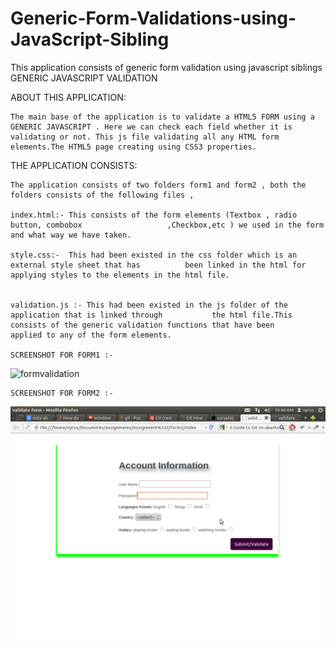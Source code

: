 Generic-Form-Validations-using-JavaScript-Sibling
=================================================

This application consists of generic form validation using javascript siblings
GENERIC JAVASCRIPT VALIDATION


  

ABOUT THIS APPLICATION:


	The main base of the application is to validate a HTML5 FORM using a GENERIC JAVASCRIPT . Here we can check each field whether it is validating or not. This js file validating all any HTML form elements.The HTML5 page creating using CSS3 properties.




THE APPLICATION CONSISTS:

	The application consists of two folders form1 and form2 , both the folders consists of the following files ,	

	index.html:- This consists of the form elements (Textbox , radio button, combobox			        ,Checkbox,etc ) we used in the form and what way we have taken. 

	style.css:-  This had been existed in the css folder which is an external style sheet that has 			been linked in the html for applying styles to the elements in the html file.

	
	validation.js :- This had been existed in the js folder of the application that is linked through 			the html file.This consists of the generic validation functions that have been 			applied to any of the form elements.
	
	SCREENSHOT FOR FORM1 :-

<img style="max-width:100%;" src="https://raw.github.com/dhanababu-nyros/Generic-Form-Validations-using-JavaScript-Sibling/5248970b11938c4e4a3d0832596e58c81096c29d/Screenshot%20form1.png" alt="formvalidation" title="formvalidation">

	SCREENSHOT FOR FORM2 :-

<img style="max-width:100%;" src="https://github.com/dhanababu-nyros/Generic-Form-Validations-using-JavaScript-Sibling/blob/master/Screenshot%20form2.png" alt="formvalidation" title="formvalidation">

















	



   

